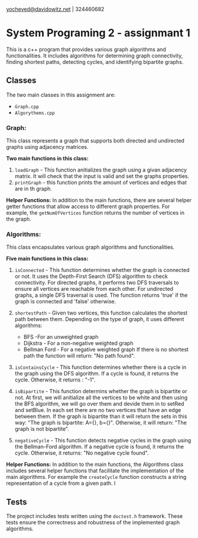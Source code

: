 yocheved@davidowitz.net | 324460682

# System Programing 2 - assignmant 1

This is a c++ program that provides various graph algorithms and functionalities. It includes algorithms for determining graph connectivity, finding shortest paths, detecting cycles, and identifying bipartite graphs.

## Classes
The two main classes in this assignment are:
* `Graph.cpp`
* `Algorythems.cpp`

### Graph:
This class represents a graph that supports both directed and undirected graphs using adjacency matrices.

**Two main functions in this class:**
1. `loadGraph` - This function anitializes the graph using a givan adjacency matrix. It will check that the input is valid and set the graphs properties.
2. `printGraph` - this function prints the amount of vertices and edges that are in th graph. 

**Helper Functions:**
In addition to the main functions, there are several helper getter functions that allow access to different graph properties. For example, the `getNumOfVertices` function returns the number of vertices in the graph.

### Algorithms:
This class encapsulates various graph algorithms and functionalities.

**Five main functions in this class:**
1. `isConnected` - This function determines whether the graph is connected or not. It uses the Depth-First Search (DFS) algorithm to check connectivity. For directed graphs, it performs two DFS traversals to ensure all vertices are reachable from each other. For undirected graphs, a single DFS traversal is used. The function returns 'true' if the graph is connected and 'false' otherwise.

2. `shortestPath` - Given two vertices, this function calculates the shortest path between them. Depending on the type of graph, it uses different algorithms:
    * BFS -For an unweighted graph
    * Dijkstra - For a non-negative weighted graph
    * Bellman Ford - For a negative weighted graph
If there is no shortest path the function will return: "No path found".

3. `isContainsCycle` - This function determines whether there is a cycle in the graph using the DFS algorithm. If a cycle is found, it returns the cycle. Otherwise, it returns : "-1".

4. `isBipartite` - This function determins whether the graph is bipartite or not. At first, we will anitialize all the vertices to be white and then using the BFS algorithm, we will go over them and devide them in to setRed and setBlue. In each set there are no two vertices that have an edge between them. If the graph is bipartite than it will return the sets in this way: "The graph is bipartite: A={}, b={}". Otherwise, it will return: "The graph is not bipartite".

5. `negativeCycle` - This function detects negative cycles in the graph using the Bellman-Ford algorithm. If a negative cycle is found, it returns the cycle. Otherwise, it returns: "No negative cycle found".

**Helper Functions:**
In addition to the main functions, the Algorithms class includes several helper functions that facilitate the implementation of the main algorithms. For example the `createCycle` function constructs a string representation of a cycle from a given path. I


## Tests
The project includes tests written using the `doctest.h` framework. These tests ensure the correctness and robustness of the implemented graph algorithms.





